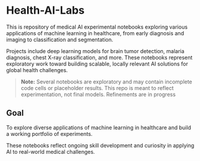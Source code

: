 # Health-AI-Labs

This is repository of medical AI experimental notebooks exploring various applications of machine learning in healthcare, from early diagnosis and imaging to classification and segmentation.

Projects include deep learning models for brain tumor detection, malaria diagnosis, chest X-ray classification, and more.
These notebooks represent exploratory work toward building scalable, locally relevant AI solutions for global health challenges.

> **Note:** 
Several notebooks are exploratory and may contain incomplete code cells or placeholder results. This repo is meant to reflect experimentation, not final models. Refinements are in progress

## Goal
To explore diverse applications of machine learning in healthcare and build a working portfolio of experiments. 

These notebooks reflect ongoing skill development and curiosity in applying AI to real-world medical challenges.
